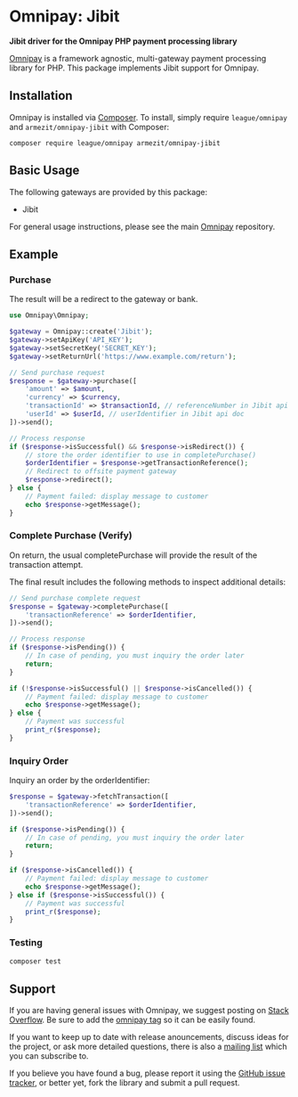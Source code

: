# Omnipay: Jibit

**Jibit driver for the Omnipay PHP payment processing library**

[Omnipay](https://github.com/thephpleague/omnipay) is a framework agnostic, multi-gateway payment
processing library for PHP. This package implements Jibit support for Omnipay.

## Installation

Omnipay is installed via [Composer](http://getcomposer.org/). To install, simply require 
`league/omnipay` and `armezit/omnipay-jibit` with Composer:

```
composer require league/omnipay armezit/omnipay-jibit
```

## Basic Usage

The following gateways are provided by this package:

* Jibit

For general usage instructions, please see the main [Omnipay](https://github.com/omnipay/omnipay)
repository.

## Example

### Purchase

The result will be a redirect to the gateway or bank.

```php
use Omnipay\Omnipay;

$gateway = Omnipay::create('Jibit');
$gateway->setApiKey('API_KEY');
$gateway->setSecretKey('SECRET_KEY');
$gateway->setReturnUrl('https://www.example.com/return');

// Send purchase request
$response = $gateway->purchase([
    'amount' => $amount,
    'currency' => $currency,
    'transactionId' => $transactionId, // referenceNumber in Jibit api doc
    'userId' => $userId, // userIdentifier in Jibit api doc
])->send();

// Process response
if ($response->isSuccessful() && $response->isRedirect()) {
    // store the order identifier to use in completePurchase()
    $orderIdentifier = $response->getTransactionReference();
    // Redirect to offsite payment gateway
    $response->redirect();
} else {
    // Payment failed: display message to customer
    echo $response->getMessage();
}
```

### Complete Purchase (Verify)

On return, the usual completePurchase will provide the result of the transaction attempt.

The final result includes the following methods to inspect additional details:

```php
// Send purchase complete request
$response = $gateway->completePurchase([
    'transactionReference' => $orderIdentifier, 
])->send();

// Process response
if ($response->isPending()) {
    // In case of pending, you must inquiry the order later
    return;
}

if (!$response->isSuccessful() || $response->isCancelled()) {
    // Payment failed: display message to customer
    echo $response->getMessage();
} else {
    // Payment was successful
    print_r($response);
}
```

### Inquiry Order

Inquiry an order by the orderIdentifier:

```php
$response = $gateway->fetchTransaction([
    'transactionReference' => $orderIdentifier,
])->send();

if ($response->isPending()) {
    // In case of pending, you must inquiry the order later
    return;
}

if ($response->isCancelled()) {
    // Payment failed: display message to customer
    echo $response->getMessage();
} else if ($response->isSuccessful()) {
    // Payment was successful
    print_r($response);
}
```

### Testing

```sh
composer test
```

## Support

If you are having general issues with Omnipay, we suggest posting on
[Stack Overflow](http://stackoverflow.com/). Be sure to add the
[omnipay tag](http://stackoverflow.com/questions/tagged/omnipay) so it can be easily found.

If you want to keep up to date with release anouncements, discuss ideas for the project,
or ask more detailed questions, there is also a [mailing list](https://groups.google.com/forum/#!forum/omnipay) which
you can subscribe to.

If you believe you have found a bug, please report it using the [GitHub issue tracker](https://github.com/armezit/omnipay-jibit/issues),
or better yet, fork the library and submit a pull request.
